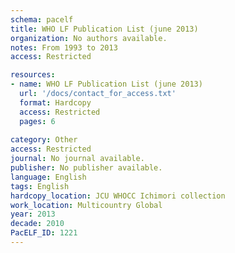 ```yaml
---
schema: pacelf
title: WHO LF Publication List (june 2013)
organization: No authors available.
notes: From 1993 to 2013
access: Restricted

resources:
- name: WHO LF Publication List (june 2013)
  url: '/docs/contact_for_access.txt'
  format: Hardcopy
  access: Restricted
  pages: 6
 
category: Other
access: Restricted
journal: No journal available.
publisher: No publisher available. 
language: English 
tags: English 
hardcopy_location: JCU WHOCC Ichimori collection
work_location: Multicountry Global
year: 2013
decade: 2010
PacELF_ID: 1221
---
```

